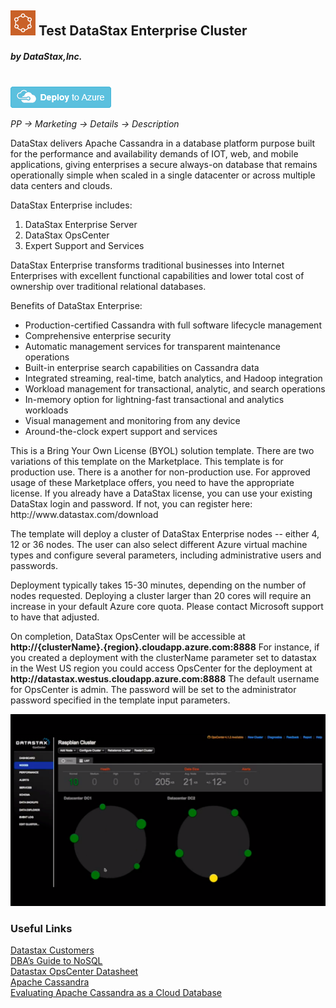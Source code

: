 
## <img src="images/Logo_Datastax.png"/> Test DataStax Enterprise Cluster 
##### by DataStax,Inc.
<br/>
<a href="https://ms.portal.azure.com">
<img src="images/deploybutton.png"/>    
</a>

*PP -> Marketing -> Details -> Description*

<p>DataStax delivers Apache Cassandra in a database platform purpose built for the performance and availability demands of IOT, web, and mobile applications, giving enterprises a secure always-on database that remains operationally simple when scaled in a single datacenter or across multiple data centers and clouds.</p>

<p>DataStax Enterprise includes:</p>

<ol>
<li>DataStax Enterprise Server</li>
<li>DataStax OpsCenter</li>
<li>Expert Support and Services</li>
</ol>

<p>DataStax Enterprise transforms traditional businesses into Internet Enterprises with excellent functional capabilities and lower total cost of ownership over traditional relational databases.</p>

<p>Benefits of DataStax Enterprise:</p>

<ul>
<li>Production-certified Cassandra with full software lifecycle management</li>
<li>Comprehensive enterprise security</li>
<li>Automatic management services for transparent maintenance operations</li>
<li>Built-in enterprise search capabilities on Cassandra data</li>
<li>Integrated streaming, real-time, batch analytics, and Hadoop integration</li>
<li>Workload management for transactional, analytic, and search operations</li>
<li>In-memory option for lightning-fast transactional and analytics workloads</li>
<li>Visual management and monitoring from any device</li>
<li>Around-the-clock expert support and services</li>
</ul>

<p>This is a Bring Your Own License (BYOL) solution template. There are two variations of this template on the Marketplace. This template is for production use.  There is a another for non-production use. For approved usage of these Marketplace offers, you need to have the appropriate license. If you already have a DataStax license, you can use your existing DataStax login and password.  If not, you can register here: http://www.datastax.com/download</p>

<p>The template will deploy a cluster of DataStax Enterprise nodes -- either 4, 12 or 36 nodes.  The user can also select different Azure virtual machine types and configure several parameters, including administrative users and passwords.</p>

<p>Deployment typically takes 15-30 minutes, depending on the number of nodes requested.  Deploying a cluster larger than 20 cores will require an increase in your default Azure core quota.  Please contact Microsoft support to have that adjusted.</p>

<p>On completion, DataStax OpsCenter will be accessible at <b>http://{clusterName}.{region}.cloudapp.azure.com:8888</b> For instance, if you created a deployment with the clusterName parameter set to datastax in the West US region you could access OpsCenter for the deployment at <b>http://datastax.westus.cloudapp.azure.com:8888</b> The default username for OpsCenter is admin.  The password will be set to the administrator password specified in the template input parameters.</p>

<p>
<img src="images/Datastax_image.png"/>
<p>


### Useful Links

<a href="http://www.datastax.com/customers">Datastax Customers</a><br/>
<a href="http://www.datastax.com/dbas-guide-to-nosql">DBA’s Guide to NoSQL</a><br/>
<a href="http://www.datastax.com/wp-content/uploads/2013/10/DS_DataStax_DevCenter.pdf">Datastax OpsCenter Datasheet</a><br/>
<a href="http://cassandra.apache.org/">Apache Cassandra</a><br/>
<a href="http://www.datastax.com/resources/whitepapers/evaluating-apache-cassandra">Evaluating Apache Cassandra as a Cloud Database</a><br/>



